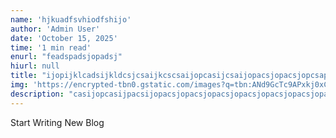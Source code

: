 ```yaml
---
name: 'hjkuadfsvhiodfshijo'
author: 'Admin User'
date: 'October 15, 2025'
time: '1 min read'
enurl: "feadspadsjopadsj"
hiurl: null
title: "ijopijklcadsijkldcsjcsaijkcscsaijopcasijcsaijopacsjopacsjopcsapjocsajopacsopjcasjop"
img: 'https://encrypted-tbn0.gstatic.com/images?q=tbn:ANd9GcTc9APxkj0xClmrU3PpMZglHQkx446nQPG6lA&s'
description: "casijopcasijpacsijopacsjopacsjopacsjopacsjopacsjopacsjopacsjoacsjopasjopacsjopacsjopacsjopacsjopascopjacsjopacsjopacsjopacsjopacsjopacsjop"
---
```


Start Writing New Blog